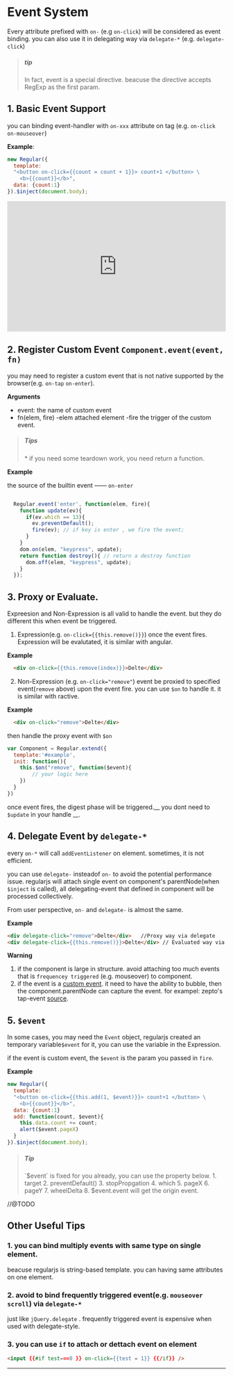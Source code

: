# Event System

Every attribute prefixed with `on-` (e.g `on-click`) will be considered as event binding. you can also use it in delegating way via `delegate-*` (e.g. `delegate-click`)

> <h5>tip</h5>
> In fact, event is a special directive. beacuse the directive accepts RegExp as the first param.



## 1. Basic Event Support
  
you can binding event-handler with `on-xxx` attribute on tag (e.g.  `on-click` `on-mouseover`)

  __Example__:

  ```javascript
  new Regular({
    template: 
    "<button on-click={{count = count + 1}}> count+1 </button> \
      <b>{{count}}</b>",
    data: {count:1}
  }).$inject(document.body);
  ```

<iframe width="100%" height="300" src="http://jsfiddle.net/leeluolee/y8PHE/1/embedded/result,js,html,resources" allowfullscreen="allowfullscreen" frameborder="0"></iframe>




<a name="custom-event"></a>
## 2. Register Custom Event `Component.event(event, fn)`

you may need to register a custom event that is not native supported by the browser(e.g. `on-tap` `on-enter`).

__Arguments__
  * event: the name of custom event
  * fn(elem, fire)
    -elem   attached element
    -fire   the trigger of the custom event.

> <h5>Tips</h5>
> * if you need some teardown work, you need return a function.


__Example__ 


the source of the builtin event —— `on-enter`

```javascript

  Regular.event('enter', function(elem, fire){
    function update(ev){
      if(ev.which == 13){ 
        ev.preventDefault();
        fire(ev); // if key is enter , we fire the event;
      }
    }
    dom.on(elem, "keypress", update);
    return function destroy(){ // return a destroy function
      dom.off(elem, "keypress", update);
    }
  });
```


## 3. Proxy or Evaluate.

Expreesion and Non-Expression is all valid to handle the event. but they do different this when event  be triggered.

1. Expression(e.g. `on-click={{this.remove()}}`)
  once the event fires. Expression will be evalutated, it is similar with angular.

  __Example__
  

  ```html
    <div on-click={{this.remove(index)}}>Delte</div>
  ```


2. Non-Expression (e.g. `on-click="remove"`)
   event be proxied to specified event(`remove` above) upon the event fire. you can use `$on` to handle it. it is similar with ractive.

  __Example__

  ```html
    <div on-click="remove">Delte</div>
  ```

  then handle the proxy event with `$on`


  ```javascript
  var Component = Regular.extend({
    template:'#example',
    init: function(){
      this.$on("remove", function($event){
          // your logic here
      })
    }
  })

  ``` 
  

once event fires, the digest phase will be triggered.__ you dont need to `$update` in your handle __.


## 4. Delegate Event by `delegate-*`

every `on-*` will call `addEventListener` on element.  sometimes, it is not efficient. 

you can use `delegate-` insteadof `on-` to avoid the potential performance issue. regularjs will attach single event on component's parentNode(when `$inject` is called), all delegating-event that defined in component will be processed collectively.

From user perspective, `on-` and `delegate-` is almost the same.

__Example__

```html
<div delegate-click="remove">Delte</div>   //Proxy way via delegate
<div delegate-click={{this.remove()}}>Delte</div> // Evaluated way via delagate
```

__Warning__

1. if the component is large in structure. avoid attaching too much events that is `frequencey triggered` (e.g. mouseover) to component.
2. if the event is a [custom event](#custom-event). it need to have the ability to bubble, then the component.parentNode can capture the event. for exampel:  zepto's tap-event [source](https://github.com/madrobby/zepto/blob/master/src/event.js#L274). 

<a name="$event"></a>
## 5. `$event`

In some cases, you may need the `Event` object, regularjs created an temporary variable`$event` for it, you can use the variable in the Expression. 

if the event is custom event, the `$event` is the param you passed in `fire`.

__Example__

```javascript
new Regular({
  template: 
  "<button on-click={{this.add(1, $event)}}> count+1 </button> \
    <b>{{count}}</b>",
  data: {count:1}
  add: function(count, $event){
    this.data.count += count;
    alert($event.pageX)
  }
}).$inject(document.body);
```


> <h5>Tip</h5>
> `$event` is fixed for you already, you can use the property below. 
> 1. target
> 2. preventDefault()
> 3. stopPropgation
> 4. which 
> 5. pageX
> 6. pageY
> 7. wheelDelta
> 8. $event.event will get the origin event.


//@TODO



## Other Useful  Tips

### 1. you can  bind multiply events with same type on single element.
  
  beacuse regularjs is string-based template. you can having same attributes on one element.

### 2. avoid to bind  frequently triggered event(e.g. `mouseover` `scroll`)  via `delegate-*`
  
  just like `jQuery.delegate` . frequently triggered event is expensive when used with delegate-style. 

### 3. you can use `if` to attach or dettach event on element

  ```html
  <input {{#if test===0 }} on-click={{test = 1}} {{/if}} />
  ```


-----------




